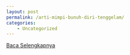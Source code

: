 ```yaml
---
layout: post
permalink: /arti-mimpi-bunuh-diri-tenggelam/
categories:
    - Uncategorized
---
```


[Baca Selengkapnya](/09)